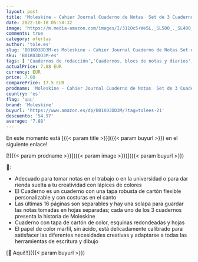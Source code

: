 ```yaml
---
layout: post
title: 'Moleskine - Cahier Journal Cuaderno de Notas  Set de 3 Cuadernos con Páginas  Tapa de Cartón y Cosido de Algodón Visible  Color Verde Mirto'
date: 2022-10-18 05:58:32
image: 'https://m.media-amazon.com/images/I/311Oc5+We5L._SL500_._SL400_.jpg'
comments: true
category: ofertas
author: 'tole.es'
slug: 'B01K03DD3M-es Moleskine - Cahier Journal Cuaderno de Notas Set de 3...'
sku: 'B01K03DD3M-es'
tags: [ 'Cuadernos de redacción','Cuadernos, blocs de notas y diarios','Oficina y papelería','Productos de papel para oficina','moleskine','🇪🇸', ]
actualPrice: 7.88 EUR
currency: EUR
price: 7.88
comparePrice: 17.5 EUR
prodname: 'Moleskine - Cahier Journal Cuaderno de Notas  Set de 3 Cuadernos con Páginas  Tapa de Cartón y Cosido de Algodón Visible  Color Verde Mirto'
country: 'es'
flag: '🇪🇸'
brand: 'Moleskine'
buyurl: 'https://www.amazon.es/dp/B01K03DD3M/?tag=tolees-21'
descuento: '54.97'
average: '7.88'
---
```


En este momento está [{{< param title >}}]({{< param buyurl >}}) en el siguiente enlace!

[![{{< param prodname >}}]({{< param image >}})]({{< param buyurl >}})

🔎:

- Adecuado para tomar notas en el trabajo o en la universidad o para dar rienda suelta a tu creatividad con lápices de colores
- El Cuaderno es un cuaderno con una tapa robusta de cartón flexible personalizable y con costuras en el canto
- Las últimas 16 páginas son separables y hay una solapa para guardar las notas tomadas en hojas separadas; cada uno de los 3 cuadernos presenta la historia de Moleskine
- Cuaderno con tapa de cartón de color, esquinas redondeadas y hojas
- El papel de color marfil, sin ácido, está delicadamente calibrado para satisfacer las diferentes necesidades creativas y adaptarse a todas las herramientas de escritura y dibujo

[🛒 Aquí!!!]({{< param buyurl >}})

